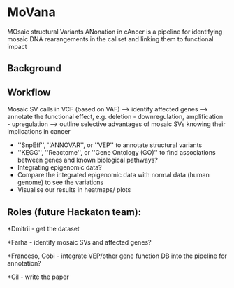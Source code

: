 # MoVana 
MOsaic structural Variants ANonation in cAncer is a pipeline for identifying mosaic DNA rearangements in the callset and linking them to functional impact

## Background


## Workflow 

Mosaic SV calls in VCF (based on VAF) --> identify affected genes --> annotate the functional effect, e.g. deletion - downregulation, amplification - upregulation --> outline selective advantages of mosaic SVs knowing their implications in cancer 

- ''SnpEff'', ''ANNOVAR'', or ''VEP''  to annotate structural variants
- ''KEGG'', ''Reactome'', or ''Gene Ontology (GO)'' to find associations between genes and known biological pathways?
- Integrating epigenomic data?
- Compare the integrated epigenomic data with normal data (human genome) to see the variations 
- Visualise our results in heatmaps/ plots 

## Roles (future Hackaton team):

*Dmitrii - get the dataset

*Farha - identify mosaic SVs and affected genes? 

*Franceso, Gobi - integrate VEP/other gene function DB into the pipeline for annotation? 

*Gil - write the paper 
